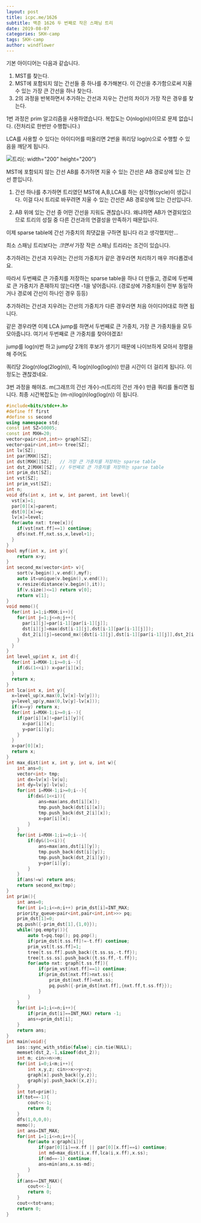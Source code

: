 ```yaml
---
layout: post
title: icpc.me/1626
subtitle: 백준 1626 두 번째로 작은 스패닝 트리
date: 2019-08-07
categories: SKH-camp
tags: SKH-camp
author: windflower
---
```


기본 아이디어는 다음과 같습니다.
1. MST를 찾는다.
2. MST에 포함되지 않는 간선들 중 하나를 추가해본다. 이 간선을 추가함으로써 지울 수 있는 가장 큰 간선을 하나 찾는다.
3. 2의 과정을 반복하면서 추가하는 간선과 지우는 간선의 차이가 가장 작은 경우를 찾는다.

1번 과정은 prim 알고리즘을 사용하였습니다. 복잡도는 O(nlog(n))이므로 문제 없습니다.
(전처리로 한번만 수행합니다.)

LCA를 사용할 수 있다는 아이디어를 떠올리면 2번을 쿼리당 log(n)으로 수행할 수 있음을 깨닫게 됩니다.

![트리](/img/2019-08-08-icpc1626-1.png){: width="200" height="200"}

MST에 포함되지 않는 간선 AB를 추가하면 지울 수 있는 간선은 AB 경로상에 있는 간선 뿐입니다.

1. 간선 하나를 추가하면 트리였던 MST에 A,B,LCA를 하는 삼각형(cycle)이 생깁니다. 이걸 다시 트리로 바꾸려면 지울 수 있는 간선은 AB 경로상에 있는 간선입니다.

2. AB 위에 있는 간선 중 어떤 간선을 지워도 괜찮습니다. 왜냐하면 AB가 연결되었으므로 트리의 성질 중 다른 간선과의 연결성을 만족하기 때문입니다.

이제 sparse table에 간선 가중치의 최댓값을 구하면 됩니다 라고 생각했지만...

최소 스패닝 트리보다는 *크면서* 가장 작은 스패닝 트리라는 조건이 있습니다.

추가하려는 간선과 지우려는 간선의 가중치가 같은 경우라면 처리하기 매우 까다롭겠네요.

따라서 두번째로 큰 가중치를 저장하는 sparse table을 하나 더 만들고, 경로에 두번째로 큰 가중치가 존재하지 않는다면 -1을 넣어줍니다. (경로상에 가중치들이 전부 동일하거나 경로에 간선이 하나인 경우 등등)

추가하려는 간선과 지우려는 간선의 가중치가 다른 경우라면 처음 아이디어대로 하면 됩니다.

같은 경우라면 이제 LCA jump를 하면서 두번째로 큰 가중치, 가장 큰 가중치들을 모두 모아줍니다. 여기서 두번째로 큰 가중치를 찾아야겠죠!

jump를 log(n)번 하고 jump당 2개의 후보가 생기기 때문에 나이브하게 모아서 정렬을 해 주어도

쿼리당 2log(n)log(2log(n)), 즉 log(n)log(log(n)) 만큼 시간이 더 걸리게 됩니다. 이정도는 괜찮겠네요.

3번 과정을 해야죠. m(그래프의 간선 개수)-n(트리의 간선 개수) 만큼 쿼리를 돌리면 됩니다. 최종 시간복잡도는 (m-n)log(n)log(log(n)) 이 됩니다.

```cpp
#include<bits/stdc++.h>
#define ff first
#define ss second
using namespace std;
const int SZ=50005;
const int MXH=20;
vector<pair<int,int>> graph[SZ];
vector<pair<int,int>> tree[SZ];
int lv[SZ];
int par[MXH][SZ];
int dst[MXH][SZ];	// 가장 큰 가중치를 저장하는 sparse table
int dst_2[MXH][SZ]; // 두번째로 큰 가중치를 저장하는 sparse table
int prim_dst[SZ];
int vst[SZ];
int prim_vst[SZ];
int n;
void dfs(int x, int w, int parent, int level){
  vst[x]=1;
  par[0][x]=parent;
  dst[0][x]=w;
  lv[x]=level;
  for(auto nxt: tree[x]){
    if(vst[nxt.ff]==1) continue;
    dfs(nxt.ff,nxt.ss,x,level+1);
  }
}
bool myf(int x, int y){
	return x>y;
}
int second_mx(vector<int> v){
	sort(v.begin(),v.end(),myf);
	auto it=unique(v.begin(),v.end());
	v.resize(distance(v.begin(),it));
	if(v.size()<=1) return v[0];
	return v[1];
}
void memo(){
  for(int i=1;i<MXH;i++){
    for(int j=1;j<=n;j++){
      par[i][j]=par[i-1][par[i-1][j]];
      dst[i][j]=max(dst[i-1][j],dst[i-1][par[i-1][j]]);
      dst_2[i][j]=second_mx({dst[i-1][j],dst[i-1][par[i-1][j]],dst_2[i-1][j],dst_2[i-1][par[i-1][j]]});
    }
  }
}
int level_up(int x, int d){
  for(int i=MXH-1;i>=0;i--){
    if(d&(1<<i)) x=par[i][x];
  }
  return x;
}
int lca(int x, int y){
  x=level_up(x,max(0,lv[x]-lv[y]));
  y=level_up(y,max(0,lv[y]-lv[x]));
  if(x==y) return x;
  for(int i=MXH-1;i>=0;i--){
    if(par[i][x]!=par[i][y]){
      x=par[i][x];
      y=par[i][y];
    }
  }
  x=par[0][x];
  return x;
}
int max_dist(int x, int y, int u, int w){
	int ans=0;
	vector<int> tmp;
	int dx=lv[x]-lv[u];
	int dy=lv[y]-lv[u];
	for(int i=MXH-1;i>=0;i--){
		if(dx&(1<<i)){
			ans=max(ans,dst[i][x]);
			tmp.push_back(dst[i][x]);
			tmp.push_back(dst_2[i][x]);
			x=par[i][x];
		}
	}
	for(int i=MXH-1;i>=0;i--){
		if(dy&(1<<i)){
			ans=max(ans,dst[i][y]);
			tmp.push_back(dst[i][y]);
			tmp.push_back(dst_2[i][y]);
			y=par[i][y];
		}
	}
	if(ans!=w) return ans;
	return second_mx(tmp);
}
int prim(){
	int ans=0;
	for(int i=1;i<=n;i++) prim_dst[i]=INT_MAX;
	priority_queue<pair<int,pair<int,int>>> pq;
	prim_dst[1]=0;
	pq.push({-prim_dst[1],{1,0}});
	while(!pq.empty()){
		auto t=pq.top(); pq.pop();
		if(prim_dst[t.ss.ff]!=-t.ff) continue;
		prim_vst[t.ss.ff]=1;
		tree[t.ss.ff].push_back({t.ss.ss,-t.ff});
		tree[t.ss.ss].push_back({t.ss.ff,-t.ff});
		for(auto nxt: graph[t.ss.ff]){
			if(prim_vst[nxt.ff]==1) continue;
			if(prim_dst[nxt.ff]>nxt.ss){
				prim_dst[nxt.ff]=nxt.ss;
				pq.push({-prim_dst[nxt.ff],{nxt.ff,t.ss.ff}});
			}
		}
	}
	for(int i=1;i<=n;i++){
		if(prim_dst[i]==INT_MAX) return -1;
		ans+=prim_dst[i];
	}
	return ans;
}
int main(void){
	ios::sync_with_stdio(false); cin.tie(NULL);
	memset(dst_2,-1,sizeof(dst_2));
	int m; cin>>n>>m;
	for(int i=0;i<m;i++){
		int x,y,z; cin>>x>>y>>z;
		graph[x].push_back({y,z});
		graph[y].push_back({x,z});
	}
	int tot=prim();
	if(tot==-1){
		cout<<-1;
		return 0;
	}
	dfs(1,0,0,0);
	memo();
	int ans=INT_MAX;
	for(int i=1;i<=n;i++){
		for(auto x:graph[i]){
			if(par[0][i]==x.ff || par[0][x.ff]==i) continue;
			int md=max_dist(i,x.ff,lca(i,x.ff),x.ss);
			if(md==-1) continue;
			ans=min(ans,x.ss-md);
		}
	}
	if(ans==INT_MAX){
		cout<<-1;
		return 0;
	}
	cout<<tot+ans;
	return 0;
}
```
